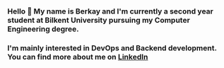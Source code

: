 ### Hello 👋 My name is Berkay and I'm currently a second year student at Bilkent University pursuing my Computer Engineering degree. 
### I'm mainly interested in DevOps and Backend development. You can find more about me on <a href="https://tr.linkedin.com/in/berkay-demir%C3%A7in-4b8b38289">LinkedIn</a>

<!--
**berkaydemircin/berkaydemircin** is a ✨ _special_ ✨ repository because its `README.md` (this file) appears on your GitHub profile.

Here are some ideas to get you started:

- 🔭 I’m currently working on ...
- 🌱 I’m currently learning ...
- 👯 I’m looking to collaborate on ...
- 🤔 I’m looking for help with ...
- 💬 Ask me about ...
- 📫 How to reach me: ...
- 😄 Pronouns: ...
- ⚡ Fun fact: ...
-->
